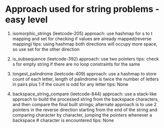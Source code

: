 # Approach used for string problems - easy level

1. isomorphic_strings (leetcode-205)
approach: use hashmap for s to t mapping and set for checking if values are already mapped(reverse mapping)
tips: using hashmap both directions will occupy more space, so use set for the other direction

2. is_subsequence (leetcode-392)
approach: use two pointers
tips: check s for empty string if there are no loop constraints for the same

3. longest_palindrome (leetcode-409)
approach: use a hashmap to store count of each letter, length of palindrome is twice the number of letters in pairs plus 1 if the count is odd for any letter
tips: None

4. backspace_string_compare (leetcode-844)
approach: use a stack-like approach to build the processed string from the backspace characters, and then compare the final built strings; alternate approach is to use 2 pointers in the reverse direction starting from the end of the string and comparing character by character, jumping the pointers whenever a backspace # character is encountered
tips: None